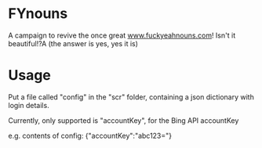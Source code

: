 FYnouns
=======

A campaign to revive the once great www.fuckyeahnouns.com!
Isn't it beautiful!?A (the answer is yes, yes it is)

Usage
=====

Put a file called "config" in the "scr" folder, containing a json dictionary with login details.

Currently, only supported is "accountKey", for the Bing API accountKey

e.g. contents of config:
    {"accountKey":"abc123="}
